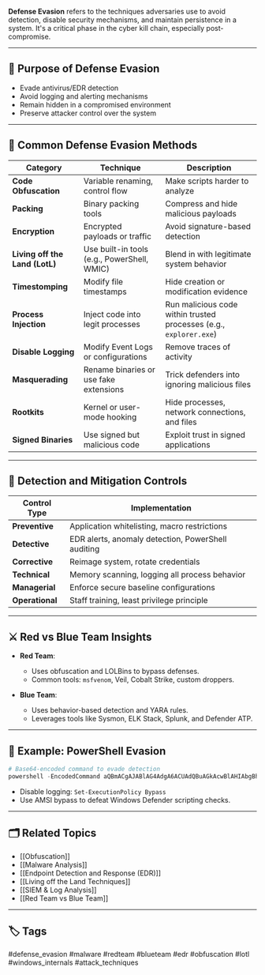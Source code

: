 **Defense Evasion** refers to the techniques adversaries use to avoid detection, disable security mechanisms, and maintain persistence in a system. It's a critical phase in the cyber kill chain, especially post-compromise.

---

## 🎯 Purpose of Defense Evasion

- Evade antivirus/EDR detection
- Avoid logging and alerting mechanisms
- Remain hidden in a compromised environment
- Preserve attacker control over the system

---

## 🧰 Common Defense Evasion Methods

| Category              | Technique                          | Description                                                       |
|-----------------------|------------------------------------|-------------------------------------------------------------------|
| **Code Obfuscation**  | Variable renaming, control flow    | Make scripts harder to analyze                                    |
| **Packing**           | Binary packing tools               | Compress and hide malicious payloads                              |
| **Encryption**        | Encrypted payloads or traffic      | Avoid signature-based detection                                   |
| **Living off the Land (LotL)** | Use built-in tools (e.g., PowerShell, WMIC) | Blend in with legitimate system behavior                          |
| **Timestomping**      | Modify file timestamps             | Hide creation or modification evidence                            |
| **Process Injection** | Inject code into legit processes   | Run malicious code within trusted processes (e.g., `explorer.exe`)|
| **Disable Logging**   | Modify Event Logs or configurations| Remove traces of activity                                         |
| **Masquerading**      | Rename binaries or use fake extensions | Trick defenders into ignoring malicious files                 |
| **Rootkits**          | Kernel or user-mode hooking        | Hide processes, network connections, and files                    |
| **Signed Binaries**   | Use signed but malicious code      | Exploit trust in signed applications                              |

---

## 🧱 Detection and Mitigation Controls

| Control Type     | Implementation                                     |
|------------------|----------------------------------------------------|
| **Preventive**   | Application whitelisting, macro restrictions       |
| **Detective**    | EDR alerts, anomaly detection, PowerShell auditing |
| **Corrective**   | Reimage system, rotate credentials                 |
| **Technical**    | Memory scanning, logging all process behavior      |
| **Managerial**   | Enforce secure baseline configurations             |
| **Operational**  | Staff training, least privilege principle          |

---

## ⚔️ Red vs Blue Team Insights

- **Red Team**: 
  - Uses obfuscation and LOLBins to bypass defenses.
  - Common tools: `msfvenom`, Veil, Cobalt Strike, custom droppers.

- **Blue Team**: 
  - Uses behavior-based detection and YARA rules.
  - Leverages tools like Sysmon, ELK Stack, Splunk, and Defender ATP.

---

## 🔎 Example: PowerShell Evasion

```powershell
# Base64-encoded command to evade detection
powershell -EncodedCommand aQBmACgAJABlAG4AdgA6ACUAdQBuAGkAcwBlAHIAbgBhAG0AZQApAHsA...
```

- Disable logging: `Set-ExecutionPolicy Bypass`
- Use AMSI bypass to defeat Windows Defender scripting checks.

---

## 🗂 Related Topics

- [[Obfuscation]]
- [[Malware Analysis]]
- [[Endpoint Detection and Response (EDR)]]
- [[Living off the Land Techniques]]
- [[SIEM & Log Analysis]]
- [[Red Team vs Blue Team]]

---

## 🏷 Tags

#defense_evasion #malware #redteam #blueteam #edr #obfuscation #lotl #windows_internals #attack_techniques